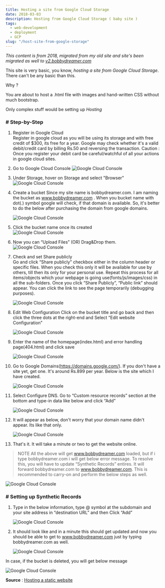 ```yaml
---
title: Hosting a site from Google Cloud Storage
date: 2018-03-03
description: Hosting from Google Cloud Storage ( baby site )
tags: 
  - web-development
  - deployment
  - GCP
slug: "/host-site-from-google-storage"
---
```


*This content is from 2018, migrated from my old site and site's been migrated as well to [v2.bobbydreamer.com](http://www.v2.bobbydreamer.com)*     

This site is very basic, you know, *hosting a site from Google Cloud Storage*. There can't be any basic than this. 

Why ? 

You are about to host a .html file with images and hand-written CSS without much bootstrap. 

Only complex stuff would be setting up *Hosting*

### # Step-by-Step 

1. Register in Google Cloud    
    Register in google cloud as you will be using its storage and with free credit of $300, its free for a year. Google may check whether it's a valid debit/credit card by billing Rs.50 and reversing the transaction. Caution : Once you register your debit card be careful/watchful of all your actions in google cloud sites.

1. Go to Google Cloud Console
    ![Google Cloud Console](assets/02-image001.png)

1. Under Storage, hover on Storage and select "Browser"
    ![Google Cloud Console](assets/02-image002.png)

1. Create a bucket
    Since my site name is bobbydreamer.com. I am naming the bucket as www.bobbydreamer.com . When you bucket name with dot(.) symbol google will check, if that domain is available. So, it's better to do the below after purchasing the domain from google domains.

    ![Google Cloud Console](assets/02-image003.png)

1. Click the bucket name once its created    
    ![Google Cloud Console](assets/02-image004.png)

1. Now you can “Upload Files” (OR) Drag&Drop them.
    ![Google Cloud Console](assets/02-image006.png)

1. Check and set Share publicly    
    Go and click “Share publicly” checkbox either in the column header or specific files. When you check this only it will be available for use by others, till then its only for your personal use. Repeat this process for all items/objects which your webpage is going use(fonts/js/images/css) in all the sub-folders. Once you click “Share Publicly”, “Public link” should appear. You can click the link to see the page temporarily (debugging purposes).

    ![Google Cloud Console](assets/02-image007.jpg)

1. Edit Web Configuration
    Click on the bucket title and go back and then click the three dots at the right-end and Select “Edit website Configuration”

    ![Google Cloud Console](assets/02-image008.jpg)

1. Enter the name of the homepage(index.html) and error handling page(404.html) and click save

    ![Google Cloud Console](assets/02-image009.png)

1. Go to Google Domains(https://domains.google.com/). If you don't have a site yet, get one. It's around Rs.899 per year. Below is the site which I have created.    

    ![Google Cloud Console](assets/02-image010.png)

1. Select Configure DNS. Go to “Custom resource records” section at the bottom and type-in data like below and click “Add”

    ![Google Cloud Console](assets/02-image011.png)

1. It will appear as below, don't worry that your domain name didn't appear. Its like that only.
    
    ![Google Cloud Console](assets/02-image012.png)

1. That's it. It will take a minute or two to get the website online.

> NOTE    All the above will get www.bobbydreamer.com loaded, but if i type bobbydreamer.com i will get below error message. To resolve this, you will have to update “Synthetic Records” entires. It will forward bobbydreamer.com to www.bobbydreamer.com. This is recommended to carry-on and perform the below steps as well.

![Google Cloud Console](assets/02-image013.png)

### # Setting up Synthetic Records

1. Type in the below information, type @ symbol at the subdomain and your site address in “destination URL” and then Click “Add”    

    ![Google Cloud Console](assets/02-image014.png)

1. It should look like and in a minute this should get updated and now you should be able to get to www.bobbydreamer.com just by typing bobbydreamer.com as well.

    ![Google Cloud Console](assets/02-image015.png)

In case, if the bucket is deleted, you will get below message

![Google Cloud Console](assets/02-image016.png)
 
 **Source** : [Hosting a static website](https://cloud.google.com/storage/docs/hosting-static-website)

 